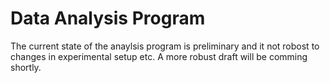 # Data Analysis Program

The current state of the anaylsis program is preliminary and it not robost to changes in experimental setup etc. A more robust draft will be comming shortly.
